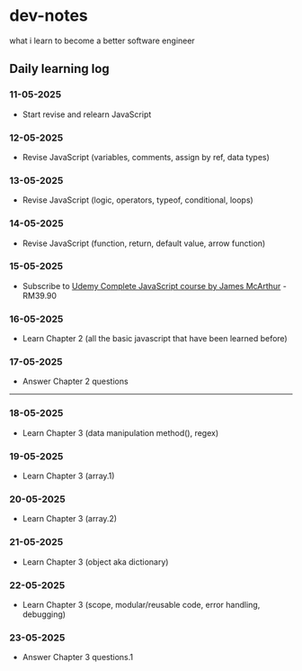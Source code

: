 # dev-notes
what i learn to become a better software engineer

## Daily learning log
### 11-05-2025
- Start revise and relearn JavaScript
### 12-05-2025
- Revise JavaScript (variables, comments, assign by ref, data types)
### 13-05-2025
- Revise JavaScript (logic, operators, typeof, conditional, loops)
### 14-05-2025
- Revise JavaScript (function, return, default value, arrow function)
### 15-05-2025
- Subscribe to [Udemy Complete JavaScript course by James McArthur](https://www.udemy.com/course/the-complete-javascript-course-zero-to-hero) - RM39.90 
### 16-05-2025
- Learn Chapter 2 (all the basic javascript that have been learned before)
### 17-05-2025
- Answer Chapter 2 questions
***
### 18-05-2025
- Learn Chapter 3 (data manipulation method(), regex)
### 19-05-2025
- Learn Chapter 3 (array.1)
### 20-05-2025
- Learn Chapter 3 (array.2)
### 21-05-2025
- Learn Chapter 3 (object aka dictionary)
### 22-05-2025
- Learn Chapter 3 (scope, modular/reusable code, error handling, debugging)
### 23-05-2025
- Answer Chapter 3 questions.1